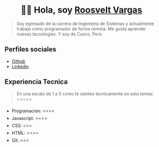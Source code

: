 <div align="center">
    <h1 align="center">🙋🏻 Hola, soy 
        <a href="#">Roosvelt Vargas</a>
    </h1>
</div>

> Soy egresado de la carrera de Ingeniería de Sistemas y actualmente trabajo como programador de forma remota. Me gusta aprender nuevas tecnologías. Y soy de Cusco, Perú.

## Perfiles sociales

- [Github](https://github.com/RoosveltDev/)
- [Linkedin](www.linkedin.com/in/roosvelt-enrique-vargas-bustinza-2b3441231)

## Experiencia Tecnica

> En una escala de 1 a 5 como te sientes tecnicamente en esto temas: ⭐️⭐️⭐️⭐️⭐️

- Programacion: ⭐️⭐️⭐️⭐️
- Javascript: ⭐️⭐️⭐️⭐️
- CSS: ⭐️⭐️⭐️
- HTML: ⭐️⭐️⭐️⭐️
- Git: ⭐️⭐️⭐️
